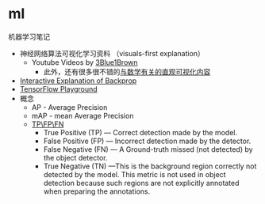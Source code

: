 # ml
机器学习笔记

* 神经网络算法可视化学习资料 （visuals-first explanation）
    *  Youtube Videos by [3Blue1Brown](https://www.youtube.com/playlist?list=PLZHQObOWTQDNU6R1_67000Dx_ZCJB-3pi)
        *  此外，还有很多很不错的[与数学有关的直观可视化内容](https://www.youtube.com/playlist?list=PLZHQObOWTQDPD3MizzM2xVFitgF8hE_ab)
* [Interactive Explanation of Backprop](https://xnought.github.io/backprop-explainer/)
* [TensorFlow Playground](https://playground.tensorflow.org/)
* 概念
    * AP - Average Precision
    * mAP - mean Average Precision
    * [TP\FP\FN](https://learnopencv.com/intersection-over-union-iou-in-object-detection-and-segmentation/)
        * True Positive (TP) — Correct detection made by the model.
        * False Positive (FP) — Incorrect detection made by the detector.
        * False Negative (FN) — A Ground-truth missed (not detected) by the object detector.
        * True Negative (TN) —This is the background region correctly not detected by the model. This metric is not used in object detection because such regions are not explicitly annotated when preparing the annotations.
